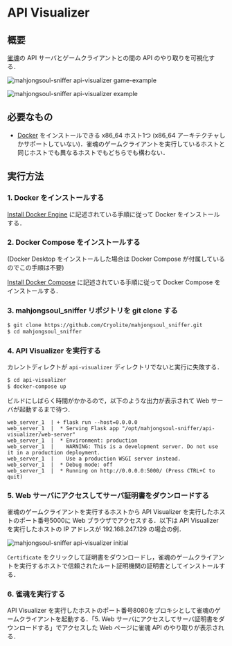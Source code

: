# API Visualizer

## 概要

[雀魂](https://mahjongsoul.com/)の API サーバとゲームクライアントとの間の API のやり取りを可視化する．

![mahjongsoul-sniffer api-visualizer game-example](https://user-images.githubusercontent.com/180041/106376258-e9b47100-63d6-11eb-926c-ba29e2b6b816.png)

![mahjongsoul-sniffer api-visualizer example](https://user-images.githubusercontent.com/180041/106376286-2bddb280-63d7-11eb-8e35-5ad149652e9e.png)

## 必要なもの

- [Docker](https://www.docker.com/) をインストールできる x86_64 ホスト1つ (x86_64 アーキテクチャしかサポートしていない)．雀魂のゲームクライアントを実行しているホストと同じホストでも異なるホストでもどちらでも構わない．

## 実行方法

### 1. Docker をインストールする

[Install Docker Engine](https://docs.docker.com/engine/install/) に記述されている手順に従って Docker をインストールする．

### 2. Docker Compose をインストールする

(Docker Desktop をインストールした場合は Docker Compose が付属しているのでこの手順は不要)

[Install Docker Compose](https://docs.docker.com/compose/install/) に記述されている手順に従って Docker Compose をインストールする．

### 3. mahjongsoul_sniffer リポジトリを git clone する

```bash
$ git clone https://github.com/Cryolite/mahjongsoul_sniffer.git
$ cd mahjongsoul_sniffer
```

### 4. API Visualizer を実行する

カレントディレクトが `api-visualizer` ディレクトリでないと実行に失敗する．

```bash
$ cd api-visualizer
$ docker-compose up
```

ビルドにしばらく時間がかかるので，以下のような出力が表示されて Web サーバが起動するまで待つ．

```
web_server_1  | + flask run --host=0.0.0.0
web_server_1  |  * Serving Flask app "/opt/mahjongsoul-sniffer/api-visualizer/web-server"
web_server_1  |  * Environment: production
web_server_1  |    WARNING: This is a development server. Do not use it in a production deployment.
web_server_1  |    Use a production WSGI server instead.
web_server_1  |  * Debug mode: off
web_server_1  |  * Running on http://0.0.0.0:5000/ (Press CTRL+C to quit)
```

### 5. Web サーバにアクセスしてサーバ証明書をダウンロードする

雀魂のゲームクライアントを実行するホストから API Visualizer を実行したホストのポート番号5000に Web ブラウザでアクセスする．以下は API Visualizer を実行したホストの IP アドレスが 192.168.247.129 の場合の例．

![mahjongsoul-sniffer api-visualizer initial](https://user-images.githubusercontent.com/180041/106376020-950ff680-63d4-11eb-8df4-2145bbc54475.png)

`Certificate` をクリックして証明書をダウンロードし，雀魂のゲームクライアントを実行するホストで信頼されたルート証明機関の証明書としてインストールする．

### 6. 雀魂を実行する

API Visualizer を実行したホストのポート番号8080をプロキシとして雀魂のゲームクライアントを起動する．「5. Web サーバにアクセスしてサーバ証明書をダウンロードする」でアクセスした Web ページに雀魂 API のやり取りが表示される．
